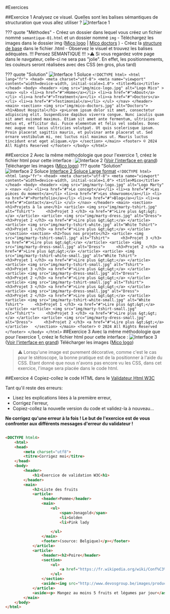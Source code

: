#Exercices

##Exercice 1 
Analysez ce visuel.  Quelles sont les balises sémantiques de structuration que vous allez utiliser ?
![Interface 1](docs/img/04_htmlSemantique/semantique-01.png) 

??? quote "Méthodes"
    - Créez un dossier dans lequel vous créez un fichier nommé `semantique-01.html` et un dossier nommé `img`
    - Téléchargez les images dans le dossier img ([Mico logo](../img/04_htmlSemantique/mico-logo.jpg) | [Mico doctors](../img/04_htmlSemantique/mico-doctors.jpg) )
    - Créez la  [structure de base](../02_htmlBase/structure.md#base) dans le fichier .html
    - Observez le visuel et trouvez les balises adéquates.  !!! Pensez SEMANTIQUE !!!
    >:warning: Si vous regardez votre page dans le navgateur, celle-ci ne sera pas "jolie".  En effet, les positionnements, les couleurs seront réalisées avec des CSS (en gros, plus tard)

??? quote "Solution"
    ![Interface 1 Soluce](docs/img/04_htmlSemantique/semantique-01-solution.png) 
    ```
    <!DOCTYPE html>
    <html lang="fr">
        <head>
            <meta charset="utf-8">
            <meta name="viewport" content="width=device-width, initial-scale=1.0">
            <title>Mico</title>
        </head>
        <body>
            <header>
                <img src="img/mico-logo.jpg" alt="Logo Mico" >
                <nav>
                    <ul>
                        <li><a href="#">Home</a></li>
                        <li><a href="#">About</a></li>
                        <li><a href="#">Treatment</a></li>
                        <li><a href="#">Doctors</a></li>
                        <li><a href="#">Testimonial</a></li>
                    </ul>
                </nav>
            </header>
            <main>
                <section>
                    <img src="img/mico-doctors.jpg" alt="Doctors">
                    <h1>About Hospital</h1>
                    <p>Lorem ipsum dolor sit amet, consectetur adipiscing elit. Suspendisse dapibus viverra congue. Nunc iaculis quam sit amet euismod maximus. Etiam sit amet ante fermentum, ultricies metus et, efficitur dui. Fusce elementum et felis vel sodales. Donec nec augue nec lacus ultricies volutpat. Ut quis scelerisque ipsum. Proin placerat sagittis mauris, et pulvinar ante placerat ut. Sed ornare vestibulum mi, nec luctus nisl maximus ut. Mauris luctus tincidunt erat eget aliquam.</p>
                </section>
            </main>
            <footer>
                © 2024 All Rights Reserved
            </footer>
         </body>
    </html>
    ```

##Exercice 2
Avec la même méthodologie que pour l'exercice 1, créez le fichier html pour cette interface :
![Interface 2](docs/img/04_htmlSemantique/marty-enonce-small.jpg) 
([Voir l'interface en grand](../img/04_htmlSemantique/marty-enonce-large.jpg))
Télécharger les images ([Mico logo](../img/04_htmlSemantique/marty.zip))
??? quote "Solution"
    ![Interface 2 Soluce](docs/img/04_htmlSemantique/marty-soluce-small.jpg) 
    [Interface 2 Soluce Large format](../img/04_htmlSemantique/marty-soluce.pdf) 
    ```
    <!DOCTYPE html>
    <html lang="fr">
        <head>
            <meta charset="utf-8">
            <meta name="viewport" content="width=device-width, initial-scale=1.0">
            <title>Mico</title>
        </head>
        <body>
            <header>
                <img src="img/marty-logo.jpg" alt="Logo Marty" >
                <nav>
                    <ul>
                        <li><a href="#">Le concept</a></li>
                        <li><a href="#">Les pièces du moment</a></li>
                        <li><a href="#">Les showrooms</a></li>
                        <li><a href="#">Portefolio</a></li>
                        <li><a href="#">Blog</a></li>
                        <li><a href="#">Contact</a></li>
                    </ul>
                </nav>
            </header>
            <main>
                <section>
                    <h1>Projets à la une</h1>
                    <article>
                        <img src="img/marty-tshirt.jpg" alt="Tshirt">    
                        <h3>Projet 3 </h3>
                        <a href="#">Lire plus &gt;&gt;</a>
                    </article>
                    <article>
                        <img src="img/marty-dress.jpg" alt="Dress">    
                        <h3>Projet 2 </h3>
                        <a href="#">Lire plus &gt;&gt;</a>
                    </article>
                    <article>
                        <img src="img/marty-tshirt-white.jpg" alt="White Tshirt">    
                        <h3>Projet 1 </h3>
                        <a href="#">Lire plus &gt;&gt;</a>
                    </article>
                 </section>
                 <section>
                    <h2>Tous nos projets</h2>
                    <article>
                        <img src="img/marty-tshirt-small.jpg" alt="Tshirt">    
                        <h3>Projet 3 </h3>
                        <a href="#">Lire plus &gt;&gt;</a>
                    </article>
                    <article>
                        <img src="img/marty-dress-small.jpg" alt="Dress">    
                        <h3>Projet 2 </h3>
                        <a href="#">Lire plus &gt;&gt;</a>
                    </article>
                    <article>
                        <img src="img/marty-tshirt-white-small.jpg" alt="White Tshirt">    
                        <h3>Projet 1 </h3>
                        <a href="#">Lire plus &gt;&gt;</a>
                    </article>
                    <article>
                        <img src="img/marty-tshirt-small.jpg" alt="Tshirt">    
                        <h3>Projet 3 </h3>
                        <a href="#">Lire plus &gt;&gt;</a>
                    </article>
                    <article>
                        <img src="img/marty-dress-small.jpg" alt="Dress">    
                        <h3>Projet 2 </h3>
                        <a href="#">Lire plus &gt;&gt;</a>
                    </article>
                    <article>
                        <img src="img/marty-tshirt-small.jpg" alt="Tshirt">    
                        <h3>Projet 3 </h3>
                        <a href="#">Lire plus &gt;&gt;</a>
                    </article>
                    <article>
                        <img src="img/marty-dress-small.jpg" alt="Dress">    
                        <h3>Projet 2 </h3>
                        <a href="#">Lire plus &gt;&gt;</a>
                    </article>
                    <article>
                        <img src="img/marty-tshirt-white-small.jpg" alt="White Tshirt">    
                        <h3>Projet 1 </h3>
                        <a href="#">Lire plus &gt;&gt;</a>
                    </article>
                    <article>
                        <img src="img/marty-tshirt-small.jpg" alt="Tshirt">    
                        <h3>Projet 3 </h3>
                        <a href="#">Lire plus &gt;&gt;</a>
                    </article>
                    <article>
                        <img src="img/marty-dress-small.jpg" alt="Dress">    
                        <h3>Projet 2 </h3>
                        <a href="#">Lire plus &gt;&gt;</a>
                    </article>  
                 </section>
            </main>
            <footer>
                © 2024 All Rights Reserved
            </footer>
         </body>
    </html>
    ```
##Exercice 3
Avec la même méthodologie que pour l'exercice 1, créez le fichier html pour cette interface :
![Interface 3](docs/img/04_htmlSemantique/medXtore-small.jpg) 
([Voir l'interface en grand](../img/04_htmlSemantique/medxtore-enonce-large.pdf))
Télécharger les images ([Mico logo](../img/04_htmlSemantique/medxtore.zip))
>:warning: Lorsqu'une image est purement décorative, comme c'est le cas pour le stétoscope, la bonne pratique est de la positionner à l'aide du CSS.  Etant donné que nous n'avons pas encore vu les CSS, dans cet exercice, l'image sera placée dans le code html.

##Exercice 4
Copiez-collez le code HTML dans le [Validateur Html W3C](https://validator.w3.org/)

Tant qu'il reste des erreurs:

- Lisez les explications liées à la première erreur,
- Corrigez l'erreur,
- Copiez-collez la nouvelle version du code et validez-la à nouveau...

**Ne corrigez qu'une erreur à la fois ! Le but de l'exercice est de vous confronter aux différents messages d'erreur du validateur !**

```html
    
<DOCTYPE html4>
    <html>
    <head>
        <meta charset="utf8">
        <titre>Corrigez moi</titre>
    </head>
    <body>
        <header>
            <h1>Exercice de validation W3C<h1>
        </header>
        <main>
            <h2>Liste des fruits
            <article>
                <header>Pomme</header>
                <main>
                    <ul>
                        <span>Jonagold</span>
                        <li>Golden
                        <li>Pink lady
                        
                    </ul>
                </main>
                <footer>(source: Belgique)</p></footer>
            </article>
            <article>
                <header><h2>Poire</header>
                <section>
                    <ul>
                        <a href="https://fr.wikipedia.org/wiki/Conf%C3%A9rence_(poire)"><li>Conférence</a>
                    </ul>
                </section>
                <aside><img src="http://www.devosgroup.be/images/producten/conf.jpg"></aside>
            </article>
            <aside><p> Mangez au moins 5 fruits et légumes par jour</aside></p>
        </main>
    </body>
</html>    
```
